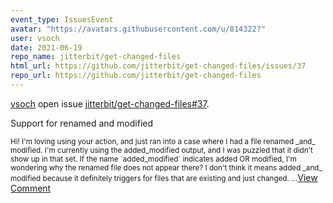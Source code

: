 ```yaml
---
event_type: IssuesEvent
avatar: "https://avatars.githubusercontent.com/u/814322?"
user: vsoch
date: 2021-06-19
repo_name: jitterbit/get-changed-files
html_url: https://github.com/jitterbit/get-changed-files/issues/37
repo_url: https://github.com/jitterbit/get-changed-files
---
```


<a href='https://github.com/vsoch' target='_blank'>vsoch</a> open issue <a href='https://github.com/jitterbit/get-changed-files/issues/37' target='_blank'>jitterbit/get-changed-files#37</a>.

<p>Support for renamed and modified</p><small>Hi! I'm loving using your action, and just ran into a case where I had a file renamed _and_ modified. I'm currently using the added_modified output, and I was puzzled that it didn't show up in that set. If the name `added_modified` indicates added OR modified, I'm wondering why the renamed file does not appear there? I don't think it means added _and_ modified because it definitely triggers for files that are existing and just changed....</small><a href='https://github.com/jitterbit/get-changed-files/issues/37' target='_blank'>View Comment</a>